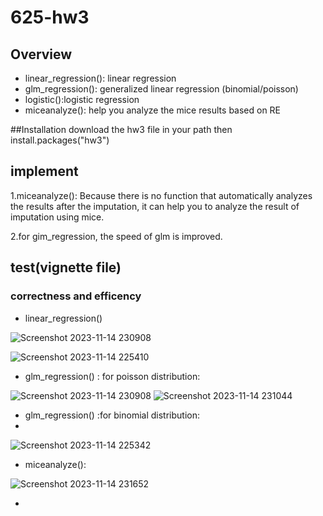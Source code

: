 # 625-hw3

## Overview
 - linear_regression(): linear regression
 - glm_regression(): generalized linear regression (binomial/poisson)
 - logistic():logistic regression
 - miceanalyze(): help you analyze the mice results based on RE

##Installation
download the hw3 file in your path
then install.packages("hw3")

## implement
1.miceanalyze(): Because there is no function that automatically analyzes the results after the imputation, it can help you to analyze the result of imputation using mice.

2.for gim_regression, the speed of glm is improved.


## test(vignette file)
### correctness and efficency
- linear_regression()

![Screenshot 2023-11-14 230908](https://github.com/sangyisu/625-hw3/assets/117102360/dbe393b6-7041-4e9e-8295-3581de798212)

![Screenshot 2023-11-14 225410](https://github.com/sangyisu/625-hw3/assets/117102360/a809f70d-0f86-4ff1-9977-032bb78c56c6)

- glm_regression() : for poisson distribution:

![Screenshot 2023-11-14 230908](https://github.com/sangyisu/625-hw3/assets/117102360/df618930-fdc6-431e-aa6e-86078bb164c8)
![Screenshot 2023-11-14 231044](https://github.com/sangyisu/625-hw3/assets/117102360/f57dda48-7d85-4de2-ad18-71217a381e8c)



- glm_regression() :for binomial distribution:
- 
![Screenshot 2023-11-14 225342](https://github.com/sangyisu/625-hw3/assets/117102360/c2b9aa03-0847-400a-8741-133389d19f18)

- miceanalyze():

 ![Screenshot 2023-11-14 231652](https://github.com/sangyisu/625-hw3/assets/117102360/8968abd7-0abd-4a90-bd1d-54b8d7ec7597)



- 
